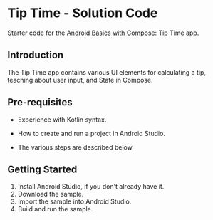Tip Time - Solution Code
=================================

Starter code for the [Android Basics with Compose](https://developer.android.com/courses/android-basics-compose/course): Tip Time app.


Introduction
------------
The Tip Time app contains various UI elements for calculating a tip,
teaching about user input, and State in Compose.


Pre-requisites
--------------
* Experience with Kotlin syntax.
* How to create and run a project in Android Studio.

* The various steps are described below.


Getting Started
---------------
1. Install Android Studio, if you don't already have it.
2. Download the sample.
3. Import the sample into Android Studio.
4. Build and run the sample.
